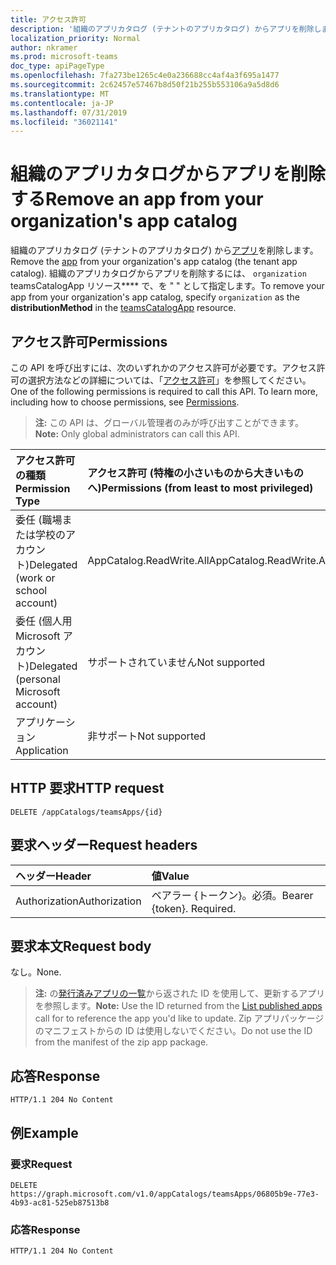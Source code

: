 ```yaml
---
title: アクセス許可
description: '組織のアプリカタログ (テナントのアプリカタログ) からアプリを削除します。 '
localization_priority: Normal
author: nkramer
ms.prod: microsoft-teams
doc_type: apiPageType
ms.openlocfilehash: 7fa273be1265c4e0a236688cc4af4a3f695a1477
ms.sourcegitcommit: 2c62457e57467b8d50f21b255b553106a9a5d8d6
ms.translationtype: MT
ms.contentlocale: ja-JP
ms.lasthandoff: 07/31/2019
ms.locfileid: "36021141"
---
```

# <a name="remove-an-app-from-your-organizations-app-catalog"></a><span data-ttu-id="1a37e-103">組織のアプリカタログからアプリを削除する</span><span class="sxs-lookup"><span data-stu-id="1a37e-103">Remove an app from your organization's app catalog</span></span>



<span data-ttu-id="1a37e-104">組織のアプリカタログ (テナントのアプリカタログ) から[アプリ](../resources/teamsapp.md)を削除します。</span><span class="sxs-lookup"><span data-stu-id="1a37e-104">Remove the [app](../resources/teamsapp.md) from your organization's app catalog (the tenant app catalog).</span></span> <span data-ttu-id="1a37e-105">組織のアプリカタログからアプリを削除するには、 `organization` teamsCatalogApp リソース\*\*\*\* で、を " [](../resources/teamsapp.md) " として指定します。</span><span class="sxs-lookup"><span data-stu-id="1a37e-105">To remove your app from your organization's app catalog, specify `organization` as the **distributionMethod** in the [teamsCatalogApp](../resources/teamsapp.md) resource.</span></span>

## <a name="permissions"></a><span data-ttu-id="1a37e-106">アクセス許可</span><span class="sxs-lookup"><span data-stu-id="1a37e-106">Permissions</span></span>

<span data-ttu-id="1a37e-p102">この API を呼び出すには、次のいずれかのアクセス許可が必要です。アクセス許可の選択方法などの詳細については、「[アクセス許可](https://developer.microsoft.com/graph/docs/concepts/permissions_reference)」を参照してください。</span><span class="sxs-lookup"><span data-stu-id="1a37e-p102">One of the following permissions is required to call this API. To learn more, including how to choose permissions, see [Permissions](https://developer.microsoft.com/graph/docs/concepts/permissions_reference).</span></span>

><span data-ttu-id="1a37e-109">**注:** この API は、グローバル管理者のみが呼び出すことができます。</span><span class="sxs-lookup"><span data-stu-id="1a37e-109">**Note:** Only global administrators can call this API.</span></span> 

| <span data-ttu-id="1a37e-110">アクセス許可の種類</span><span class="sxs-lookup"><span data-stu-id="1a37e-110">Permission Type</span></span>                        | <span data-ttu-id="1a37e-111">アクセス許可 (特権の小さいものから大きいものへ)</span><span class="sxs-lookup"><span data-stu-id="1a37e-111">Permissions (from least to most privileged)</span></span>|
|:----------------------------------     |:-------------|
| <span data-ttu-id="1a37e-112">委任 (職場または学校のアカウント)</span><span class="sxs-lookup"><span data-stu-id="1a37e-112">Delegated (work or school account)</span></span>     | <span data-ttu-id="1a37e-113">AppCatalog.ReadWrite.All</span><span class="sxs-lookup"><span data-stu-id="1a37e-113">AppCatalog.ReadWrite.All</span></span> |
| <span data-ttu-id="1a37e-114">委任 (個人用 Microsoft アカウント)</span><span class="sxs-lookup"><span data-stu-id="1a37e-114">Delegated (personal Microsoft account)</span></span> | <span data-ttu-id="1a37e-115">サポートされていません</span><span class="sxs-lookup"><span data-stu-id="1a37e-115">Not supported</span></span>|
| <span data-ttu-id="1a37e-116">アプリケーション</span><span class="sxs-lookup"><span data-stu-id="1a37e-116">Application</span></span>                            | <span data-ttu-id="1a37e-117">非サポート</span><span class="sxs-lookup"><span data-stu-id="1a37e-117">Not supported</span></span>|

## <a name="http-request"></a><span data-ttu-id="1a37e-118">HTTP 要求</span><span class="sxs-lookup"><span data-stu-id="1a37e-118">HTTP request</span></span>
<!-- { "blockType": "ignored" } -->
```http
DELETE /appCatalogs/teamsApps/{id}
```

## <a name="request-headers"></a><span data-ttu-id="1a37e-119">要求ヘッダー</span><span class="sxs-lookup"><span data-stu-id="1a37e-119">Request headers</span></span>

| <span data-ttu-id="1a37e-120">ヘッダー</span><span class="sxs-lookup"><span data-stu-id="1a37e-120">Header</span></span>        | <span data-ttu-id="1a37e-121">値</span><span class="sxs-lookup"><span data-stu-id="1a37e-121">Value</span></span>           |
|:--------------|:--------------  |
| <span data-ttu-id="1a37e-122">Authorization</span><span class="sxs-lookup"><span data-stu-id="1a37e-122">Authorization</span></span> | <span data-ttu-id="1a37e-p103">ベアラー {トークン}。必須。</span><span class="sxs-lookup"><span data-stu-id="1a37e-p103">Bearer {token}. Required.</span></span>  |

## <a name="request-body"></a><span data-ttu-id="1a37e-125">要求本文</span><span class="sxs-lookup"><span data-stu-id="1a37e-125">Request body</span></span>

<span data-ttu-id="1a37e-126">なし。</span><span class="sxs-lookup"><span data-stu-id="1a37e-126">None.</span></span>

><span data-ttu-id="1a37e-127">**注:** の[発行済みアプリの一覧](./teamsapp-list.md)から返された ID を使用して、更新するアプリを参照します。</span><span class="sxs-lookup"><span data-stu-id="1a37e-127">**Note:** Use the ID returned from the [List published apps](./teamsapp-list.md) call for to reference the app you'd like to update.</span></span> <span data-ttu-id="1a37e-128">Zip アプリパッケージのマニフェストからの ID は使用しないでください。</span><span class="sxs-lookup"><span data-stu-id="1a37e-128">Do not use the ID from the manifest of the zip app package.</span></span>

## <a name="response"></a><span data-ttu-id="1a37e-129">応答</span><span class="sxs-lookup"><span data-stu-id="1a37e-129">Response</span></span>

```
HTTP/1.1 204 No Content
```

## <a name="example"></a><span data-ttu-id="1a37e-130">例</span><span class="sxs-lookup"><span data-stu-id="1a37e-130">Example</span></span>

### <a name="request"></a><span data-ttu-id="1a37e-131">要求</span><span class="sxs-lookup"><span data-stu-id="1a37e-131">Request</span></span>

```http
DELETE https://graph.microsoft.com/v1.0/appCatalogs/teamsApps/06805b9e-77e3-4b93-ac81-525eb87513b8
```

### <a name="response"></a><span data-ttu-id="1a37e-132">応答</span><span class="sxs-lookup"><span data-stu-id="1a37e-132">Response</span></span>

```http
HTTP/1.1 204 No Content
```
